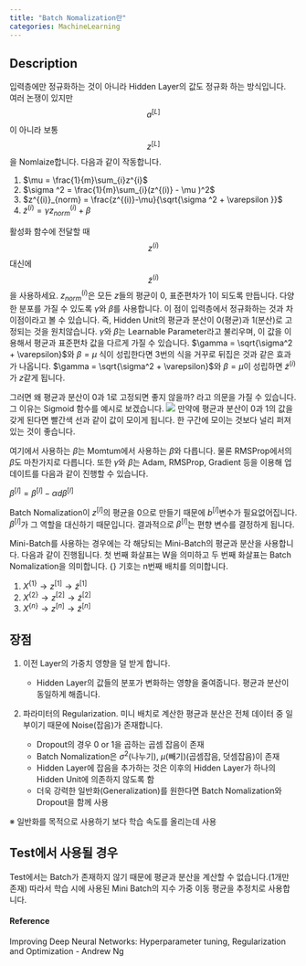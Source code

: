 ```yaml
---
title: "Batch Nomalization란"
categories: MachineLearning
---
```


## Description
입력층에만 정규화하는 것이 아니라 Hidden Layer의 값도 정규화 하는 방식입니다.<br>
여러 논쟁이 있지만 $$a^{[L]}$$이 아니라 보통 $$z^{[L]}$$을 Nomlaize합니다. 다음과 같이 작동합니다.

1. $\mu = \frac{1}{m}\sum_{i}z^{i}$
2. $\sigma ^2 = \frac{1}{m}\sum_{i}(z^{(i)} - \mu )^2$
3. $z^{(i)}_{norm} = \frac{z^{(i)}-\mu}{\sqrt{\sigma ^2 + \varepsilon }}$
4. $\tilde{z}^{(i)} = \gamma z^{(i)}_{norm} + \beta$ 

활성화 함수에 전달할 때 $$ z^{(i)} $$ 대신에 $$ \tilde{z}^{(i)} $$을 사용하세요. $z^{(i)}_{norm}$은 모든 $z$들의 평균이 0, 표준편차가 1이 되도록 만듭니다. 다양한 분포를 가질 수 있도록 $\gamma$와 $\beta$를 사용합니다. 이 점이 입력층에서 정규화하는 것과 차이점이라고 볼 수 있습니다. 즉, Hidden Unit의 평균과 분산이 0(평균)과 1(분산)로 고정되는 것을 원치않습니다. $\gamma$와 $\beta$는 Learnable Parameter라고 불리우며, 이 값을 이용해서 평균과 표준편차 값을 다르게 가질 수 있습니다. $\gamma = \sqrt{\sigma^2 + \varepsilon}$와 $\beta = \mu$ 식이 성립한다면 3번의 식을 거꾸로 뒤집은 것과 같은 효과가 나옵니다. $\gamma = \sqrt{\sigma^2 + \varepsilon}$와 $\beta = \mu$이 성립하면 $\tilde{z}^{(i)}$가 $z$같게 됩니다.

그러면 왜 평균과 분산이 0과 1로 고정되면 좋지 않을까? 라고 의문을 가질 수 있습니다. 그 이유는 Sigmoid 함수를 예시로 보겠습니다.
<img src="/assets/images/sigmoid_mean.jpg">
만약에 평균과 분산이 0과 1의 값을 갖게 된다면 빨간색 선과 같이 값이 모이게 됩니다. 한 구간에 모이는 것보다 널리 퍼져 있는 것이 좋습니다.

여기에서 사용하는 $\beta$는 Momtum에서 사용하는 $\beta$와 다릅니다. 물론 RMSProp에서의 $\beta$도 마찬가지로 다릅니다. 또한 $\gamma$와 $\beta$는 Adam, RMSProp, Gradient 등을 이용해 업데이트를 다음과 같이 진행할 수 있습니다.

$\beta^{[l]} = \beta^{[l]} - \alpha d\beta^{[l]}$

Batch Nomalization이 $z^{[l]}$의 평균을 0으로 만들기 때문에 $b^{[l]}$변수가 필요없어집니다. $\beta^{[l]}$가 그 역할을 대신하기 때문입니다. 결과적으로 $\beta^{[l]}$는 편향 변수를 결정하게 됩니다.

Mini-Batch를 사용하는 경우에는 각 해당되는 Mini-Batch의 평균과 분산을 사용합니다. 다음과 같이 진행됩니다. 첫 번째 화살표는 W을 의미하고 두 번째 화살표는 Batch Nomalization을 의미합니다. {} 기호는 n번째 배치를 의미합니다.

1. $X^{\{1\}}\rightarrow z^{[1]} \rightarrow \tilde{z}^{[1]}$
2. $X^{\{2\}}\rightarrow z^{[2]} \rightarrow \tilde{z}^{[2]}$
3. $X^{\{n\}}\rightarrow z^{[n]} \rightarrow \tilde{z}^{[n]}$


## 장점
1. 이전 Layer의 가중치 영향을 덜 받게 합니다.
   - Hidden Layer의 값들의 분포가 변화하는 영향을 줄여줍니다. 평균과 분산이 동일하게 해줍니다.

2. 파라미터의 Regularization. 미니 배치로 계산한 평균과 분산은 전체 데이터 중 일부이기 때문에 Noise(잡음)가 존재합니다.
   - Dropout의 경우 0 or 1을 곱하는 곱셈 잡음이 존재
   - Batch Nomalization은 $\sigma ^2$(나누기), $\mu$(빼기)(곱셈잡음, 덧셈잡음)이 존재
   - Hidden Layer에 잡음을 추가하는 것은 이후의 Hidden Layer가 하나의 Hidden Unit에 의존하지 않도록 함
   - 더욱 강력한 일반화(Generalization)를 원한다면 Batch Nomalization와 Dropout을 함께 사용

※ 일반화를 목적으로 사용하기 보다 학습 속도를 올리는데 사용

## Test에서 사용될 경우
Test에서는 Batch가 존재하지 않기 때문에 평균과 분산을 계산할 수 없습니다.(1개만 존재) 따라서 학습 시에 사용된 Mini Batch의 지수 가중 이동 평균을 추정치로 사용합니다.


#### Reference
Improving Deep Neural Networks: Hyperparameter tuning, Regularization and Optimization - Andrew Ng